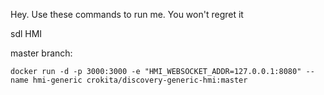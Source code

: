 Hey. Use these commands to run me. You won't regret it

sdl HMI

master branch:

```docker run -d -p 3000:3000 -e "HMI_WEBSOCKET_ADDR=127.0.0.1:8080" --name hmi-generic crokita/discovery-generic-hmi:master```